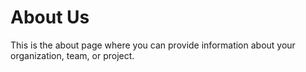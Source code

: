 # About Us

This is the about page where you can provide information about your organization, team, or project.
